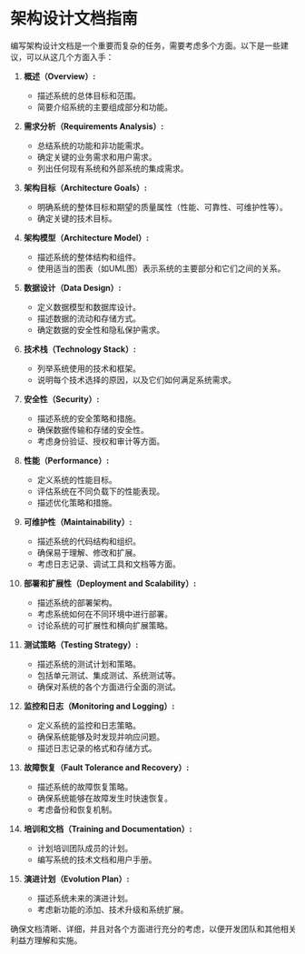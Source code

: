 
# 架构设计文档指南

编写架构设计文档是一个重要而复杂的任务，需要考虑多个方面。以下是一些建议，可以从这几个方面入手：

1. **概述（Overview）:**
   - 描述系统的总体目标和范围。
   - 简要介绍系统的主要组成部分和功能。

2. **需求分析（Requirements Analysis）:**
   - 总结系统的功能和非功能需求。
   - 确定关键的业务需求和用户需求。
   - 列出任何现有系统和外部系统的集成需求。

3. **架构目标（Architecture Goals）:**
   - 明确系统的整体目标和期望的质量属性（性能、可靠性、可维护性等）。
   - 确定关键的技术目标。

4. **架构模型（Architecture Model）:**
   - 描述系统的整体结构和组件。
   - 使用适当的图表（如UML图）表示系统的主要部分和它们之间的关系。

5. **数据设计（Data Design）:**
   - 定义数据模型和数据库设计。
   - 描述数据的流动和存储方式。
   - 确定数据的安全性和隐私保护需求。

6. **技术栈（Technology Stack）:**
   - 列举系统使用的技术和框架。
   - 说明每个技术选择的原因，以及它们如何满足系统需求。

7. **安全性（Security）:**
   - 描述系统的安全策略和措施。
   - 确保数据传输和存储的安全性。
   - 考虑身份验证、授权和审计等方面。

8. **性能（Performance）:**
   - 定义系统的性能目标。
   - 评估系统在不同负载下的性能表现。
   - 描述优化策略和措施。

9. **可维护性（Maintainability）:**
   - 描述系统的代码结构和组织。
   - 确保易于理解、修改和扩展。
   - 考虑日志记录、调试工具和文档等方面。

10. **部署和扩展性（Deployment and Scalability）:**
    - 描述系统的部署架构。
    - 考虑系统如何在不同环境中进行部署。
    - 讨论系统的可扩展性和横向扩展策略。

11. **测试策略（Testing Strategy）:**
    - 描述系统的测试计划和策略。
    - 包括单元测试、集成测试、系统测试等。
    - 确保对系统的各个方面进行全面的测试。

12. **监控和日志（Monitoring and Logging）:**
    - 定义系统的监控和日志策略。
    - 确保系统能够及时发现并响应问题。
    - 描述日志记录的格式和存储方式。

13. **故障恢复（Fault Tolerance and Recovery）:**
    - 描述系统的故障恢复策略。
    - 确保系统能够在故障发生时快速恢复。
    - 考虑备份和恢复机制。

14. **培训和文档（Training and Documentation）:**
    - 计划培训团队成员的计划。
    - 编写系统的技术文档和用户手册。

15. **演进计划（Evolution Plan）:**
    - 描述系统未来的演进计划。
    - 考虑新功能的添加、技术升级和系统扩展。

确保文档清晰、详细，并且对各个方面进行充分的考虑，以便开发团队和其他相关利益方理解和实施。